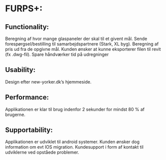 # FURPS+:

## Functionality:
Beregning af hvor mange glaspaneler der skal til et givent mål.
Sende forespørgsel/bestilling til samarbejdspartnere (Stark, XL byg).
Beregning af pris ud fra de opgivne mål.
Kunden ønsker at kunne eksporterer filen til revit (fx .dwg-fil).
Spare håndværker tid på udregninger

## Usability:
Design efter new-yorker.dk’s hjemmeside.

## Performance:
Applikationen er klar til brug indenfor 2 sekunder for mindst 80 % af brugerne.

## Supportability:
Applikationen er udviklet til android systemer. Kunden ønsker dog information om evt IOS migration.
Kundesupport i form af kontakt til udviklerne ved opståede problemer. 

